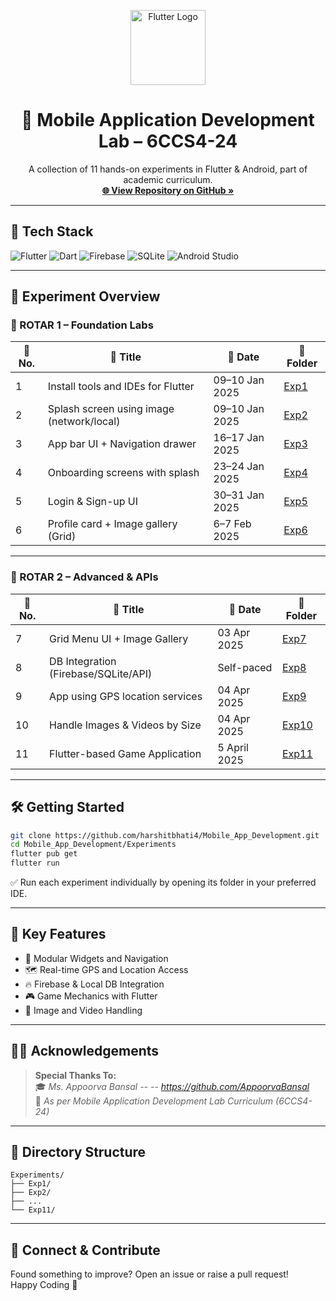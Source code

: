 <p align="center">
  <img src="https://upload.wikimedia.org/wikipedia/commons/1/17/Google-flutter-logo.png" alt="Flutter Logo" width="120"/>
  <h1 align="center">📱 Mobile Application Development Lab – 6CCS4-24</h1>
  <p align="center">
    A collection of 11 hands-on experiments in Flutter & Android, part of academic curriculum. <br />
    <a href="https://github.com/harshitbhati4/Mobile_App_Development/tree/main/Experiments"><strong>🌐 View Repository on GitHub »</strong></a>
  </p>
</p>

---

## 🚀 Tech Stack

![Flutter](https://img.shields.io/badge/Flutter-Framework-blue?logo=flutter)
![Dart](https://img.shields.io/badge/Dart-Language-blue?logo=dart)
![Firebase](https://img.shields.io/badge/Firebase-Database-orange?logo=firebase)
![SQLite](https://img.shields.io/badge/SQLite-Database-lightgrey?logo=sqlite)
![Android Studio](https://img.shields.io/badge/Android%20Studio-IDE-green?logo=android-studio)

---

## 🧪 Experiment Overview

### 📘 ROTAR 1 – Foundation Labs

| 🧪 No. | 📖 Title | 📅 Date | 🔗 Folder |
|-------|----------|---------|-----------|
| 1 | Install tools and IDEs for Flutter | 09–10 Jan 2025 | [Exp1](https://github.com/harshitbhati4/Mobile_App_Development/tree/main/Experiments/Exp1) |
| 2 | Splash screen using image (network/local) | 09–10 Jan 2025 | [Exp2](https://github.com/harshitbhati4/Mobile_App_Development/tree/main/Experiments/Exp2) |
| 3 | App bar UI + Navigation drawer | 16–17 Jan 2025 | [Exp3](https://github.com/harshitbhati4/Mobile_App_Development/tree/main/Experiments/Exp3) |
| 4 | Onboarding screens with splash | 23–24 Jan 2025 | [Exp4](https://github.com/harshitbhati4/Mobile_App_Development/tree/main/Experiments/Exp4) |
| 5 | Login & Sign-up UI | 30–31 Jan 2025 | [Exp5](https://github.com/harshitbhati4/Mobile_App_Development/tree/main/Experiments/Exp5) |
| 6 | Profile card + Image gallery (Grid) | 6–7 Feb 2025 | [Exp6](https://github.com/harshitbhati4/Mobile_App_Development/tree/main/Experiments/Exp6) |

---

### 📗 ROTAR 2 – Advanced & APIs

| 🧪 No. | 📖 Title | 📅 Date | 🔗 Folder |
|-------|----------|---------|-----------|
| 7 | Grid Menu UI + Image Gallery | 03 Apr 2025 | [Exp7](https://github.com/harshitbhati4/Mobile_App_Development/tree/main/Experiments/Exp7) |
| 8 | DB Integration (Firebase/SQLite/API) | Self-paced | [Exp8](https://github.com/harshitbhati4/Mobile_App_Development/tree/main/Experiments/Exp8) |
| 9 | App using GPS location services | 04 Apr 2025 | [Exp9](https://github.com/harshitbhati4/Mobile_App_Development/tree/main/Experiments/Exp9) |
| 10 | Handle Images & Videos by Size | 04 Apr 2025 | [Exp10](https://github.com/harshitbhati4/Mobile_App_Development/tree/main/Experiments/Exp10) |
| 11 | Flutter-based Game Application | 5 April 2025 | [Exp11](https://github.com/harshitbhati4/Mobile_App_Development/tree/main/Experiments/Exp11) |

---

## 🛠️ Getting Started

```bash
git clone https://github.com/harshitbhati4/Mobile_App_Development.git
cd Mobile_App_Development/Experiments
flutter pub get
flutter run
```

✅ Run each experiment individually by opening its folder in your preferred IDE.

---

## 🌟 Key Features

- 🧩 Modular Widgets and Navigation
- 🗺️ Real-time GPS and Location Access
- 🔥 Firebase & Local DB Integration
- 🎮 Game Mechanics with Flutter
- 🎥 Image and Video Handling

---

## 🧑‍🏫 Acknowledgements

> **Special Thanks To:**  
> 🎓 _Ms. Appoorva Bansal_ _-- -- https://github.com/AppoorvaBansal_  
> 📖 _As per Mobile Application Development Lab Curriculum (6CCS4-24)_

---

## 📂 Directory Structure

```
Experiments/
├── Exp1/
├── Exp2/
├── ...
└── Exp11/
```

---

## 🙌 Connect & Contribute

Found something to improve? Open an issue or raise a pull request!  
Happy Coding 💙
